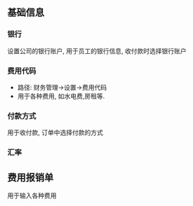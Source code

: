 ﻿## 基础信息

### 银行
设置公司的银行账户, 用于员工的银行信息, 收付款时选择银行账户

### 费用代码
- 路径: 财务管理->设置->费用代码
- 用于各种费用, 如水电费,房租等.

### 付款方式
用于收付款, 订单中选择付款的方式

### 汇率


## 费用报销单
用于输入各种费用



